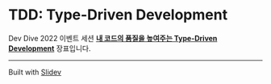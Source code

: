 # TDD: Type-Driven Development

Dev Dive 2022 이벤트 세션 **[내 코드의 품질을 높여주는 Type-Driven Development](https://youtu.be/M3pMCZqPvzI)** 장표입니다.

----

Built with [Slidev](https://sli.dev/)

